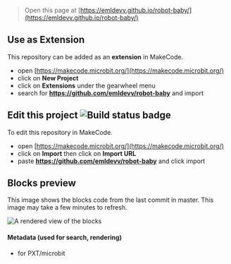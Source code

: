 
> Open this page at [https://emldevv.github.io/robot-baby/](https://emldevv.github.io/robot-baby/)

## Use as Extension

This repository can be added as an **extension** in MakeCode.

* open [https://makecode.microbit.org/](https://makecode.microbit.org/)
* click on **New Project**
* click on **Extensions** under the gearwheel menu
* search for **https://github.com/emldevv/robot-baby** and import

## Edit this project ![Build status badge](https://github.com/emldevv/robot-baby/workflows/MakeCode/badge.svg)

To edit this repository in MakeCode.

* open [https://makecode.microbit.org/](https://makecode.microbit.org/)
* click on **Import** then click on **Import URL**
* paste **https://github.com/emldevv/robot-baby** and click import

## Blocks preview

This image shows the blocks code from the last commit in master.
This image may take a few minutes to refresh.

![A rendered view of the blocks](https://github.com/emldevv/robot-baby/raw/master/.github/makecode/blocks.png)

#### Metadata (used for search, rendering)

* for PXT/microbit
<script src="https://makecode.com/gh-pages-embed.js"></script><script>makeCodeRender("{{ site.makecode.home_url }}", "{{ site.github.owner_name }}/{{ site.github.repository_name }}");</script>
